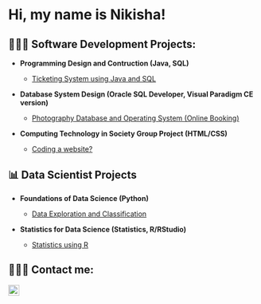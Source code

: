 <h1>Hi, my name is Nikisha!</h1>
<h2>👩🏽‍💻 Software Development Projects:</h2>

- <b>Programming Design and Contruction (Java, SQL)</b>
  - [Ticketing System using Java and SQL](https://github.com/NikishaChhima/Ticketing_GUI_System_Java_SQL)

- <b>Database System Design (Oracle SQL Developer, Visual Paradigm CE version)</b>
  - [Photography Database and Operating System (Online Booking)](https://github.com/joshmadakor1/4chan-Image-Analysis-Middleware-C964)

- <b>Computing Technology in Society Group Project (HTML/CSS) </b>
  - [Coding a website?](https://github.com/joshmadakor1/PowerShell-Integrity-FIM)
    
<h2>📊 Data Scientist Projects</h2>

- <b>Foundations of Data Science (Python)</b>
  - [Data Exploration and Classification](https://github.com/joshmadakor1/Algorithms-Practice)

- <b>Statistics for Data Science (Statistics, R/RStudio)</b>
  - [Statistics using R](https://github.com/joshmadakor1/4chan-Image-Analysis-Middleware-C964)
  
<h2>🙋🏽‍♀️ Contact me:</h2>

[<img align="left" alt="NikishaChhima | LinkedIn" width="22px" src="https://cdn.jsdelivr.net/npm/simple-icons@v3/icons/linkedin.svg" />][linkedin]

[linkedin]: https://linkedin.com/in/NikishaChhima
